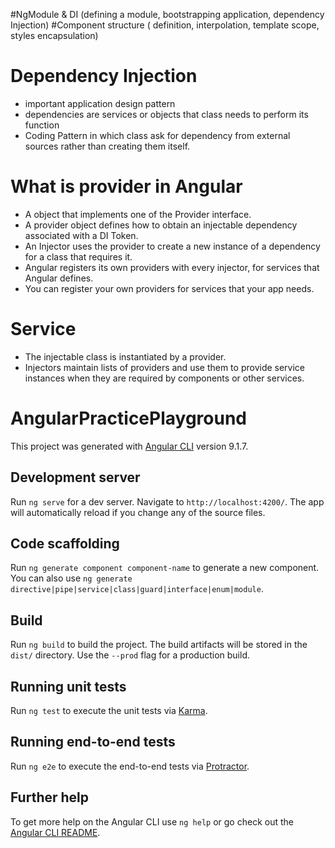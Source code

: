 #NgModule & DI (defining a module, bootstrapping application, dependency Injection)
#Component structure ( definition, interpolation, template scope, styles encapsulation)

# Dependency Injection
  - important application design pattern
  - dependencies are services or objects that class needs to perform its function
  - Coding Pattern in which class ask for dependency from external sources rather than creating them itself.

# What is provider in Angular
  - A object that implements one of the Provider interface.
  - A provider object defines how to obtain an injectable dependency associated with a DI Token.
  - An Injector uses the provider to create a new instance of a dependency for a class that requires it.
  - Angular registers its own providers with every injector, for services that Angular defines.
  - You can register your own providers for services that your app needs.

# Service
  - The injectable class is instantiated by a provider.
  - Injectors maintain lists of providers and use them to provide service instances when they are required by components or other services.


# AngularPracticePlayground

This project was generated with [Angular CLI](https://github.com/angular/angular-cli) version 9.1.7.

## Development server

Run `ng serve` for a dev server. Navigate to `http://localhost:4200/`. The app will automatically reload if you change any of the source files.

## Code scaffolding

Run `ng generate component component-name` to generate a new component. You can also use `ng generate directive|pipe|service|class|guard|interface|enum|module`.

## Build

Run `ng build` to build the project. The build artifacts will be stored in the `dist/` directory. Use the `--prod` flag for a production build.

## Running unit tests

Run `ng test` to execute the unit tests via [Karma](https://karma-runner.github.io).

## Running end-to-end tests

Run `ng e2e` to execute the end-to-end tests via [Protractor](http://www.protractortest.org/).

## Further help

To get more help on the Angular CLI use `ng help` or go check out the [Angular CLI README](https://github.com/angular/angular-cli/blob/master/README.md).
